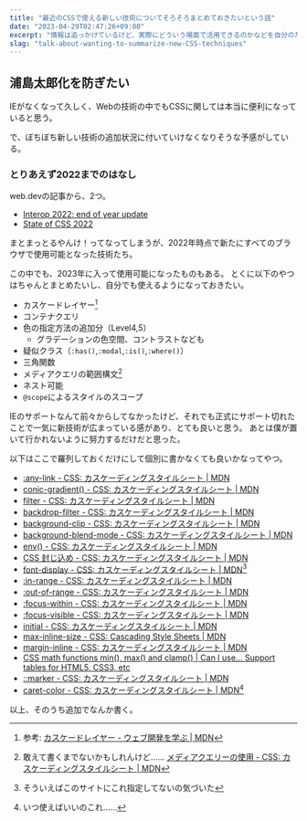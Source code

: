 ```yaml
---
title: "最近のCSSで使える新しい技術についてそろそろまとめておきたいという話"
date: "2023-04-29T02:47:26+09:00"
excerpt: "情報は追っかけているけど、実際にどういう場面で活用できるのかなどを自分のためにまとめたい気持ちがある"
slag: "talk-about-wanting-to-summarize-new-CSS-techniques"
---
```


## 浦島太郎化を防ぎたい

IEがなくなって久しく、Webの技術の中でもCSSに関しては本当に便利になっていると思う。

で、ぼちぼち新しい技術の追加状況に付いていけなくなりそうな予感がしている。

### とりあえず2022までのはなし

web.devの記事から、2つ。

- [Interop 2022: end of year update](https://web.dev/interop-2022-wrapup/)
- [State of CSS 2022](https://web.dev/state-of-css-2022/)

まとまっとるやんけ！ってなってしまうが、2022年時点で新たにすべてのブラウザで使用可能となった技術たち。

この中でも、2023年に入って使用可能になったものもある。
とくに以下のやつはちゃんとまとめたいし、自分でも使えるようになっておきたい。

- カスケードレイヤー[^1]
- コンテナクエリ
- 色の指定方法の追加分（Level4,5）
    + グラデーションの色空間、コントラストなども
- 疑似クラス（`:has()`,`:modal`,`:is()`,`:where()`）
- 三角関数
- メディアクエリの範囲構文[^2]
- ネスト可能
- `@scope`によるスタイルのスコープ


[^1]: 参考: [カスケードレイヤー - ウェブ開発を学ぶ | MDN](https://developer.mozilla.org/ja/docs/Learn/CSS/Building_blocks/Cascade_layers)
[^2]: 敢えて書くまでないかもしれんけど…… [メディアクエリーの使用 - CSS: カスケーディングスタイルシート | MDN](https://developer.mozilla.org/ja/docs/Web/CSS/Media_Queries/Using_media_queries#level_4_%E3%81%A7%E3%81%AE%E6%A7%8B%E6%96%87%E3%81%AE%E6%8B%A1%E5%BC%B5)


IEのサポートなんて前々からしてなかったけど、それでも正式にサポート切れたことで一気に新技術が広まっている感があり、とても良いと思う。
あとは僕が置いて行かれないように努力するだけだと思った。

以下はここで羅列しておくだけにして個別に書かなくても良いかなってやつ。

- [:any-link - CSS: カスケーディングスタイルシート | MDN](https://developer.mozilla.org/ja/docs/Web/CSS/:any-link)
- [conic-gradient() - CSS: カスケーディングスタイルシート | MDN](https://developer.mozilla.org/ja/docs/Web/CSS/gradient/conic-gradient)
- [filter - CSS: カスケーディングスタイルシート | MDN](https://developer.mozilla.org/ja/docs/Web/CSS/filter)
- [backdrop-filter - CSS: カスケーディングスタイルシート | MDN](https://developer.mozilla.org/ja/docs/Web/CSS/backdrop-filter)
- [background-clip - CSS: カスケーディングスタイルシート | MDN](https://developer.mozilla.org/ja/docs/Web/CSS/background-clip)
- [background-blend-mode - CSS: カスケーディングスタイルシート | MDN](https://developer.mozilla.org/ja/docs/Web/CSS/background-blend-mode)
- [env() - CSS: カスケーディングスタイルシート | MDN](https://developer.mozilla.org/ja/docs/Web/CSS/env)
- [CSS 封じ込め - CSS: カスケーディングスタイルシート | MDN](https://developer.mozilla.org/ja/docs/Web/CSS/CSS_Containment)
- [font-display - CSS: カスケーディングスタイルシート | MDN](https://developer.mozilla.org/ja/docs/Web/CSS/@font-face/font-display)[^3]
- [:in-range - CSS: カスケーディングスタイルシート | MDN](https://developer.mozilla.org/ja/docs/Web/CSS/:in-range)
- [:out-of-range - CSS: カスケーディングスタイルシート | MDN](https://developer.mozilla.org/ja/docs/Web/CSS/:out-of-range)
- [:focus-within - CSS: カスケーディングスタイルシート | MDN](https://developer.mozilla.org/ja/docs/Web/CSS/:focus-within)
- [:focus-visible - CSS: カスケーディングスタイルシート | MDN](https://developer.mozilla.org/ja/docs/Web/CSS/:focus-visible)
- [initial - CSS: カスケーディングスタイルシート | MDN](https://developer.mozilla.org/ja/docs/Web/CSS/initial)
- [max-inline-size - CSS: Cascading Style Sheets | MDN](https://developer.mozilla.org/en-US/docs/Web/CSS/max-inline-size)
- [margin-inline - CSS: カスケーディングスタイルシート | MDN](https://developer.mozilla.org/ja/docs/Web/CSS/margin-inline)
- [CSS math functions min(), max() and clamp() | Can I use... Support tables for HTML5, CSS3, etc](https://caniuse.com/css-math-functions)
- [::marker - CSS: カスケーディングスタイルシート | MDN](https://developer.mozilla.org/ja/docs/Web/CSS/::marker)
- [caret-color - CSS: カスケーディングスタイルシート | MDN](https://developer.mozilla.org/ja/docs/Web/CSS/caret-color)[^4]

[^3]: そういえばこのサイトにこれ指定してないの気づいた
[^4]: いつ使えばいいのこれ……

以上、そのうち追加でなんか書く。